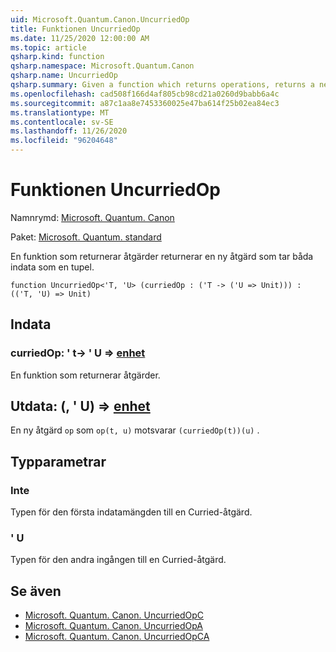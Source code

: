 ```yaml
---
uid: Microsoft.Quantum.Canon.UncurriedOp
title: Funktionen UncurriedOp
ms.date: 11/25/2020 12:00:00 AM
ms.topic: article
qsharp.kind: function
qsharp.namespace: Microsoft.Quantum.Canon
qsharp.name: UncurriedOp
qsharp.summary: Given a function which returns operations, returns a new operation which takes both inputs as a tuple.
ms.openlocfilehash: cad508f166d4af805cb98cd21a0260d9babb6a4c
ms.sourcegitcommit: a87c1aa8e7453360025e47ba614f25b02ea84ec3
ms.translationtype: MT
ms.contentlocale: sv-SE
ms.lasthandoff: 11/26/2020
ms.locfileid: "96204648"
---
```

# <a name="uncurriedop-function"></a>Funktionen UncurriedOp

Namnrymd: [Microsoft. Quantum. Canon](xref:Microsoft.Quantum.Canon)

Paket: [Microsoft. Quantum. standard](https://nuget.org/packages/Microsoft.Quantum.Standard)


En funktion som returnerar åtgärder returnerar en ny åtgärd som tar båda indata som en tupel.

```qsharp
function UncurriedOp<'T, 'U> (curriedOp : ('T -> ('U => Unit))) : (('T, 'U) => Unit)
```


## <a name="input"></a>Indata

### <a name="curriedop--t---u--unit"></a>curriedOp: ' t-> ' U => [enhet](xref:microsoft.quantum.lang-ref.unit) 

En funktion som returnerar åtgärder.



## <a name="output--tu--unit"></a>Utdata: (, ' U) => [enhet](xref:microsoft.quantum.lang-ref.unit) 

En ny åtgärd `op` som `op(t, u)` motsvarar `(curriedOp(t))(u)` .

## <a name="type-parameters"></a>Typparametrar

### <a name="t"></a>Inte

Typen för den första indatamängden till en Curried-åtgärd.
### <a name="u"></a>' U

Typen för den andra ingången till en Curried-åtgärd.

## <a name="see-also"></a>Se även

- [Microsoft. Quantum. Canon. UncurriedOpC](xref:Microsoft.Quantum.Canon.UncurriedOpC)
- [Microsoft. Quantum. Canon. UncurriedOpA](xref:Microsoft.Quantum.Canon.UncurriedOpA)
- [Microsoft. Quantum. Canon. UncurriedOpCA](xref:Microsoft.Quantum.Canon.UncurriedOpCA)